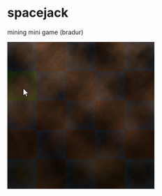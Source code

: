 spacejack
=========

mining mini game (bradur)

![Screenshot](https://github.com/bradur/spacejack/raw/miningMiniGame/screenshots/miningMiniGame.png "screenshot")